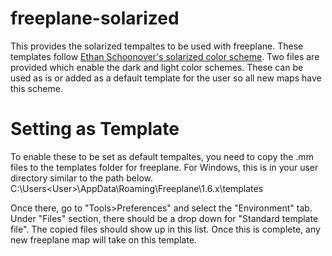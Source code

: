 # freeplane-solarized
This provides the solarized tempaltes to be used with freeplane.  These templates follow [Ethan Schoonover's solarized color scheme](http://ethanschoonover.com/solarized).  Two files are provided which enable the dark and light color schemes.  These can be used as is or added as a default template for the user so all new maps have this scheme.  

# Setting as Template
To enable these to be set as default tempaltes, you need to copy the .mm files to the templates folder for freeplane.  For Windows, this is in your user directory similar to the path below.  
  C:\Users\<User>\AppData\Roaming\Freeplane\1.6.x\templates
  
Once there, go to "Tools>Preferences" and select the "Environment" tab.  Under "Files" section, there should be a drop down for "Standard template file".  The copied files should show up in this list.  Once this is complete, any new freeplane map will take on this template.  

